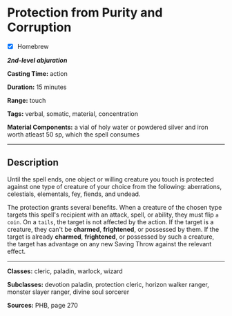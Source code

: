# Protection from Purity and Corruption

- [x] Homebrew

***2nd-level abjuration***

**Casting Time:** action

**Duration:** 15 minutes

**Range:** touch

**Tags:** verbal, somatic, material, concentration

**Material Components:** a vial of holy water or powdered silver and iron worth atleast 50 sp, which the spell consumes

---

## Description
Until the spell ends, one object or willing creature you touch is protected against one type of creature of your choice from the following: aberrations, celestials, elementals, fey, fiends, and undead.

The protection grants several benefits.
When a creature of the chosen type targets this spell's recipient with an attack, spell, or ability, they must flip `a coin`.
On a `tails`, the target is not affected by the action.
If the target is a creature, they can't be **charmed**, **frightened**, or possessed by them.
If the target is already **charmed**, **frightened**, or possessed by such a creature, the target has advantage on any new Saving Throw against the relevant effect.

---

**Classes:** cleric, paladin, warlock, wizard

**Subclasses:** devotion paladin, protection cleric, horizon walker ranger, monster slayer ranger, divine soul sorcerer

**Sources:** PHB, page 270

<!-- QA Pass Needed -->
